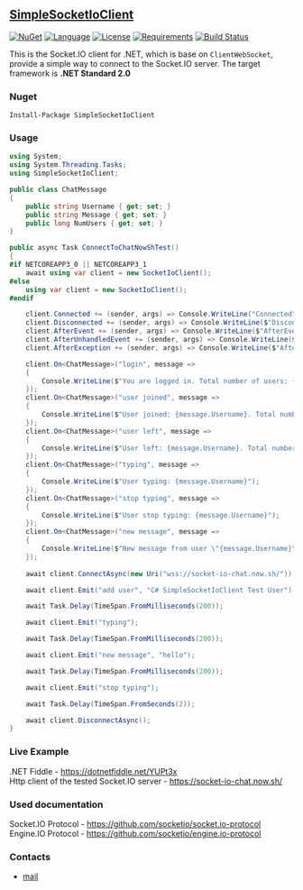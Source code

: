 ## [SimpleSocketIoClient](https://github.com/HavenDV/SimpleSocketIoClient/) 

[![NuGet](https://img.shields.io/nuget/v/SimpleSocketIoClient.svg?style=flat-square)](https://www.nuget.org/packages/SimpleSocketIoClient/)
[![Language](https://img.shields.io/badge/language-C%23-blue.svg?style=flat-square)](https://github.com/HavenDV/SimpleSocketIoClient/search?l=C%23&o=desc&s=&type=Code) 
[![License](https://img.shields.io/github/license/HavenDV/SimpleSocketIoClient.svg?label=License&maxAge=86400)](LICENSE.md) 
[![Requirements](https://img.shields.io/badge/Requirements-.NET%20Standard%202.0-blue.svg)](https://github.com/dotnet/standard/blob/master/docs/versions/netstandard2.0.md)
[![Build Status](https://github.com/HavenDV/SimpleSocketIoClient/workflows/.NET%20Core/badge.svg?branch=master)](https://github.com/HavenDV/SimpleSocketIoClient/actions?query=workflow%3A%22.NET+Core%22)

This is the Socket.IO client for .NET, which is base on `ClientWebSocket`, provide a simple way to connect to the Socket.IO server. The target framework is **.NET Standard 2.0**

### Nuget

```
Install-Package SimpleSocketIoClient
```

### Usage

```cs
using System;
using System.Threading.Tasks;
using SimpleSocketIoClient;

public class ChatMessage
{
    public string Username { get; set; }
    public string Message { get; set; }
    public long NumUsers { get; set; }
}

public async Task ConnectToChatNowShTest()
{
#if NETCOREAPP3_0 || NETCOREAPP3_1
    await using var client = new SocketIoClient();
#else
    using var client = new SocketIoClient();
#endif

    client.Connected += (sender, args) => Console.WriteLine("Connected");
    client.Disconnected += (sender, args) => Console.WriteLine($"Disconnected. Reason: {args.Reason}, Status: {args.Status:G}");
    client.AfterEvent += (sender, args) => Console.WriteLine($"AfterEvent: {args.Value}");
    client.AfterUnhandledEvent += (sender, args) => Console.WriteLine($"AfterUnhandledEvent: {args.Value}");
    client.AfterException += (sender, args) => Console.WriteLine($"AfterException: {args.Value}");

    client.On<ChatMessage>("login", message =>
    {
        Console.WriteLine($"You are logged in. Total number of users: {message.NumUsers}");
    });
    client.On<ChatMessage>("user joined", message =>
    {
        Console.WriteLine($"User joined: {message.Username}. Total number of users: {message.NumUsers}");
    });
    client.On<ChatMessage>("user left", message =>
    {
        Console.WriteLine($"User left: {message.Username}. Total number of users: {message.NumUsers}");
    });
    client.On<ChatMessage>("typing", message =>
    {
        Console.WriteLine($"User typing: {message.Username}");
    });
    client.On<ChatMessage>("stop typing", message =>
    {
        Console.WriteLine($"User stop typing: {message.Username}");
    });
    client.On<ChatMessage>("new message", message =>
    {
        Console.WriteLine($"New message from user \"{message.Username}\": {message.Message}");
    });
	
    await client.ConnectAsync(new Uri("wss://socket-io-chat.now.sh/"));

    await client.Emit("add user", "C# SimpleSocketIoClient Test User");

    await Task.Delay(TimeSpan.FromMilliseconds(200));

    await client.Emit("typing");

    await Task.Delay(TimeSpan.FromMilliseconds(200));

    await client.Emit("new message", "hello");

    await Task.Delay(TimeSpan.FromMilliseconds(200));

    await client.Emit("stop typing");

    await Task.Delay(TimeSpan.FromSeconds(2));

    await client.DisconnectAsync();
}
```

### Live Example

.NET Fiddle - https://dotnetfiddle.net/YUPt3x <br/>
Http client of the tested Socket.IO server - https://socket-io-chat.now.sh/

### Used documentation

Socket.IO Protocol - https://github.com/socketio/socket.io-protocol <br/>
Engine.IO Protocol - https://github.com/socketio/engine.io-protocol

### Contacts
* [mail](mailto:havendv@gmail.com)